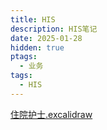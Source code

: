 ```yaml
---
title: HIS
description: HIS笔记
date: 2025-01-28
hidden: true
ptags:
  - 业务
tags:
  - HIS
---
```

[住院护士.excalidraw](住院护士.excalidraw.md)